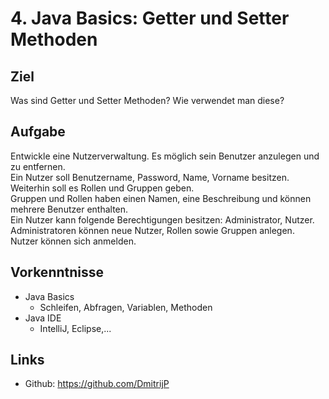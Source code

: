 # 4. Java Basics: Getter und Setter Methoden

## Ziel
Was sind Getter und Setter Methoden? Wie verwendet man diese?

## Aufgabe
Entwickle eine Nutzerverwaltung. Es möglich sein Benutzer anzulegen und zu entfernen.  
Ein Nutzer soll Benutzername, Password, Name, Vorname besitzen.  
Weiterhin soll es Rollen und Gruppen geben.  
Gruppen und Rollen haben einen Namen, eine Beschreibung und können mehrere Benutzer enthalten.  
Ein Nutzer kann folgende Berechtigungen besitzen: Administrator, Nutzer.  
Administratoren können neue Nutzer, Rollen sowie Gruppen anlegen.  
Nutzer können sich anmelden.

## Vorkenntnisse

- Java Basics
    - Schleifen, Abfragen, Variablen, Methoden
- Java IDE
    - IntelliJ, Eclipse,...


## Links
- Github: https://github.com/DmitrijP
